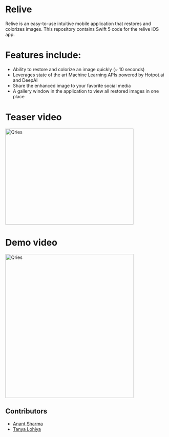 # Relive
Relive is an easy-to-use intuitive mobile application that restores and colorizes images. This repository contains Swift 5 code for the relive iOS app.

# Features include:

- Ability to restore and colorize an image quickly (~ 10 seconds) <br>
- Leverages state of the art Machine Learning APIs powered by Hotpot.ai and DeepAI <br>
- Share the enhanced image to your favorite social media <br>
- A gallery window in the application to view all restored images in one place <br>

# Teaser video

<a href="https://www.youtube.com/watch?v=cRp6tpAq5Nw">
 <img alt="Qries" src="https://user-images.githubusercontent.com/97596031/188805785-21f6c66c-fa0f-4e68-89e8-1357c9afe9e6.png"
 width=400" height="300">
</a>


# Demo video

<a href="https://www.youtube.com/watch?v=qOyvaqSzNaQ">
 <img alt="Qries" src="https://user-images.githubusercontent.com/97596031/188805643-caf8a3c9-1a49-49b9-b519-ffbf403ce6ca.png"
 width=400" height="450">
</a>

## Contributors
 - [Anant Sharma](https://github.com/anant2047)
 - [Tanya Lohiya](https://github.com/tanyalohiya)
